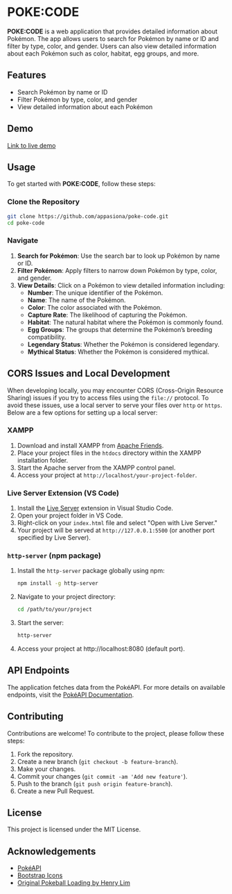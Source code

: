 # POKE:CODE

**POKE:CODE** is a web application that provides detailed information about Pokémon. The app allows users to search for Pokémon by name or ID and filter by type, color, and gender. Users can also view detailed information about each Pokémon such as color, habitat, egg groups, and more.

## Features

- Search Pokémon by name or ID
- Filter Pokémon by type, color, and gender
- View detailed information about each Pokémon

## Demo

[Link to live demo](https://appasiona.github.io/poke-code/) 

## Usage

To get started with **POKE:CODE**, follow these steps:

### Clone the Repository

```bash
git clone https://github.com/appasiona/poke-code.git
cd poke-code
```

### Navigate

1. **Search for Pokémon**: Use the search bar to look up Pokémon by name or ID.
2. **Filter Pokémon**: Apply filters to narrow down Pokémon by type, color, and gender.
3. **View Details**: Click on a Pokémon to view detailed information including:
   - **Number**: The unique identifier of the Pokémon.
   - **Name**: The name of the Pokémon.
   - **Color**: The color associated with the Pokémon.
   - **Capture Rate**: The likelihood of capturing the Pokémon.
   - **Habitat**: The natural habitat where the Pokémon is commonly found.
   - **Egg Groups**: The groups that determine the Pokémon’s breeding compatibility.
   - **Legendary Status**: Whether the Pokémon is considered legendary.
   - **Mythical Status**: Whether the Pokémon is considered mythical.


## CORS Issues and Local Development

When developing locally, you may encounter CORS (Cross-Origin Resource Sharing) issues if you try to access files using the `file://` protocol. To avoid these issues, use a local server to serve your files over `http` or `https`. Below are a few options for setting up a local server:

### XAMPP

1. Download and install XAMPP from [Apache Friends](https://www.apachefriends.org/index.html).
2. Place your project files in the `htdocs` directory within the XAMPP installation folder.
3. Start the Apache server from the XAMPP control panel.
4. Access your project at `http://localhost/your-project-folder`.

### Live Server Extension (VS Code)

1. Install the [Live Server](https://marketplace.visualstudio.com/items?itemName=ritwickdey.liveserver) extension in Visual Studio Code.
2. Open your project folder in VS Code.
3. Right-click on your `index.html` file and select "Open with Live Server."
4. Your project will be served at `http://127.0.0.1:5500` (or another port specified by Live Server).

### `http-server` (npm package)

1. Install the `http-server` package globally using npm:

   ```bash
   npm install -g http-server
   ```
   
2. Navigate to your project directory:

    ```bash
   cd /path/to/your/project
   ```
   
3. Start the server:

    ```bash
   http-server
   ```
4. Access your project at http://localhost:8080 (default port).
   
## API Endpoints

The application fetches data from the PokéAPI. For more details on available endpoints, visit the [PokéAPI Documentation](https://pokeapi.co/).

## Contributing

Contributions are welcome! To contribute to the project, please follow these steps:

1. Fork the repository.
2. Create a new branch (`git checkout -b feature-branch`).
3. Make your changes.
4. Commit your changes (`git commit -am 'Add new feature'`).
5. Push to the branch (`git push origin feature-branch`).
6. Create a new Pull Request.

## License

This project is licensed under the MIT License. 


## Acknowledgements

- [PokéAPI](https://pokeapi.co)
- [Bootstrap Icons](https://icons.getbootstrap.com/)
- [Original Pokeball Loading by Henry Lim](https://dribbble.com/shots/3014076-Pokeball-Loading)